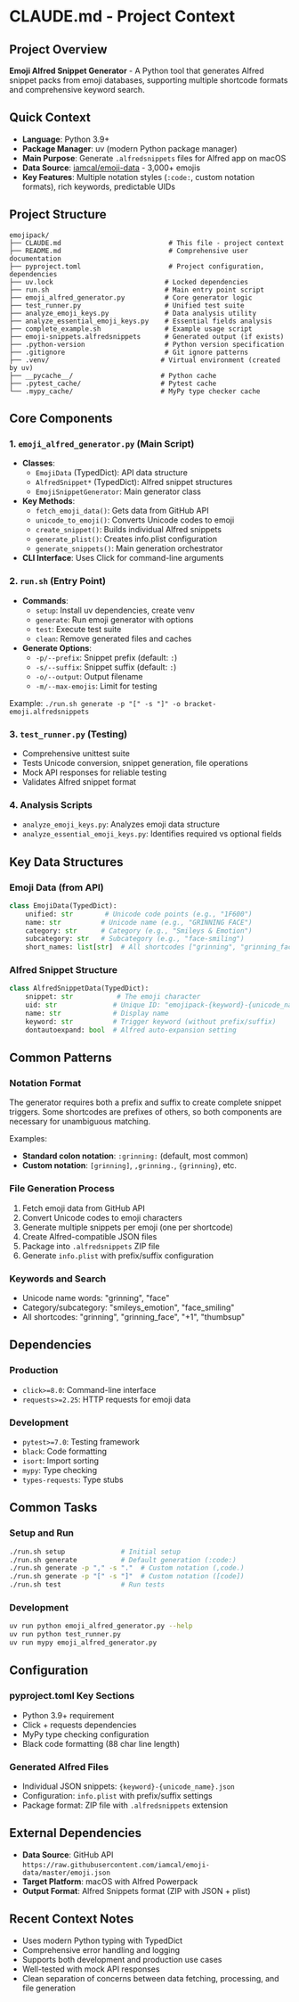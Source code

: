 # CLAUDE.md - Project Context

## Project Overview

**Emoji Alfred Snippet Generator** - A Python tool that generates Alfred snippet packs from emoji databases, supporting multiple shortcode formats and comprehensive keyword search.

## Quick Context

- **Language**: Python 3.9+
- **Package Manager**: uv (modern Python package manager)
- **Main Purpose**: Generate `.alfredsnippets` files for Alfred app on macOS
- **Data Source**: [iamcal/emoji-data](https://github.com/iamcal/emoji-data) - 3,000+ emojis
- **Key Features**: Multiple notation styles (`:code:`, custom notation formats), rich keywords, predictable UIDs

## Project Structure

```
emojipack/
├── CLAUDE.md                           # This file - project context
├── README.md                           # Comprehensive user documentation
├── pyproject.toml                      # Project configuration, dependencies
├── uv.lock                            # Locked dependencies
├── run.sh                             # Main entry point script
├── emoji_alfred_generator.py          # Core generator logic
├── test_runner.py                     # Unified test suite
├── analyze_emoji_keys.py              # Data analysis utility
├── analyze_essential_emoji_keys.py    # Essential fields analysis
├── complete_example.sh                # Example usage script
├── emoji-snippets.alfredsnippets      # Generated output (if exists)
├── .python-version                    # Python version specification
├── .gitignore                         # Git ignore patterns
├── .venv/                            # Virtual environment (created by uv)
├── __pycache__/                      # Python cache
├── .pytest_cache/                    # Pytest cache
└── .mypy_cache/                      # MyPy type checker cache
```

## Core Components

### 1. `emoji_alfred_generator.py` (Main Script)
- **Classes**:
  - `EmojiData` (TypedDict): API data structure
  - `AlfredSnippet*` (TypedDict): Alfred snippet structures
  - `EmojiSnippetGenerator`: Main generator class
- **Key Methods**:
  - `fetch_emoji_data()`: Gets data from GitHub API
  - `unicode_to_emoji()`: Converts Unicode codes to emoji
  - `create_snippet()`: Builds individual Alfred snippets
  - `generate_plist()`: Creates info.plist configuration
  - `generate_snippets()`: Main generation orchestrator
- **CLI Interface**: Uses Click for command-line arguments

### 2. `run.sh` (Entry Point)
- **Commands**:
  - `setup`: Install uv dependencies, create venv
  - `generate`: Run emoji generator with options
  - `test`: Execute test suite
  - `clean`: Remove generated files and caches
- **Generate Options**:
  - `-p/--prefix`: Snippet prefix (default: `:`)
  - `-s/--suffix`: Snippet suffix (default: `:`)
  - `-o/--output`: Output filename
  - `-m/--max-emojis`: Limit for testing

Example: `./run.sh generate -p "[" -s "]" -o bracket-emoji.alfredsnippets`

### 3. `test_runner.py` (Testing)
- Comprehensive unittest suite
- Tests Unicode conversion, snippet generation, file operations
- Mock API responses for reliable testing
- Validates Alfred snippet format

### 4. Analysis Scripts
- `analyze_emoji_keys.py`: Analyzes emoji data structure
- `analyze_essential_emoji_keys.py`: Identifies required vs optional fields

## Key Data Structures

### Emoji Data (from API)
```python
class EmojiData(TypedDict):
    unified: str        # Unicode code points (e.g., "1F600")
    name: str          # Unicode name (e.g., "GRINNING FACE")
    category: str      # Category (e.g., "Smileys & Emotion")
    subcategory: str   # Subcategory (e.g., "face-smiling")
    short_names: list[str]  # All shortcodes ["grinning", "grinning_face"]
```

### Alfred Snippet Structure
```python
class AlfredSnippetData(TypedDict):
    snippet: str           # The emoji character
    uid: str              # Unique ID: "emojipack-{keyword}-{unicode_name}"
    name: str             # Display name
    keyword: str          # Trigger keyword (without prefix/suffix)
    dontautoexpand: bool  # Alfred auto-expansion setting
```

## Common Patterns

### Notation Format
The generator requires both a prefix and suffix to create complete snippet triggers. Some shortcodes are prefixes of others, so both components are necessary for unambiguous matching.

Examples:
- **Standard colon notation**: `:grinning:` (default, most common)
- **Custom notation**: `[grinning]`, `,grinning.`, `{grinning}`, etc.

### File Generation Process
1. Fetch emoji data from GitHub API
2. Convert Unicode codes to emoji characters
3. Generate multiple snippets per emoji (one per shortcode)
4. Create Alfred-compatible JSON files
5. Package into `.alfredsnippets` ZIP file
6. Generate `info.plist` with prefix/suffix configuration

### Keywords and Search
- Unicode name words: "grinning", "face"
- Category/subcategory: "smileys_emotion", "face_smiling"
- All shortcodes: "grinning", "grinning_face", "+1", "thumbsup"

## Dependencies

### Production
- `click>=8.0`: Command-line interface
- `requests>=2.25`: HTTP requests for emoji data

### Development
- `pytest>=7.0`: Testing framework
- `black`: Code formatting
- `isort`: Import sorting
- `mypy`: Type checking
- `types-requests`: Type stubs

## Common Tasks

### Setup and Run
```bash
./run.sh setup              # Initial setup
./run.sh generate           # Default generation (:code:)
./run.sh generate -p "," -s "."  # Custom notation (,code.)
./run.sh generate -p "[" -s "]"  # Custom notation ([code])
./run.sh test               # Run tests
```

### Development
```bash
uv run python emoji_alfred_generator.py --help
uv run python test_runner.py
uv run mypy emoji_alfred_generator.py
```

## Configuration

### pyproject.toml Key Sections
- Python 3.9+ requirement
- Click + requests dependencies
- MyPy type checking configuration
- Black code formatting (88 char line length)

### Generated Alfred Files
- Individual JSON snippets: `{keyword}-{unicode_name}.json`
- Configuration: `info.plist` with prefix/suffix settings
- Package format: ZIP file with `.alfredsnippets` extension

## External Dependencies

- **Data Source**: GitHub API `https://raw.githubusercontent.com/iamcal/emoji-data/master/emoji.json`
- **Target Platform**: macOS with Alfred Powerpack
- **Output Format**: Alfred Snippets format (ZIP with JSON + plist)

## Recent Context Notes

- Uses modern Python typing with TypedDict
- Comprehensive error handling and logging
- Supports both development and production use cases
- Well-tested with mock API responses
- Clean separation of concerns between data fetching, processing, and file generation